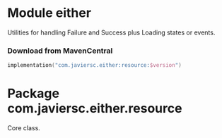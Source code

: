 # Module either

Utilities for handling Failure and Success plus Loading states or events.

### Download from MavenCentral

```kotlin
implementation("com.javiersc.either:resource:$version")
```

# Package com.javiersc.either.resource

Core class.
